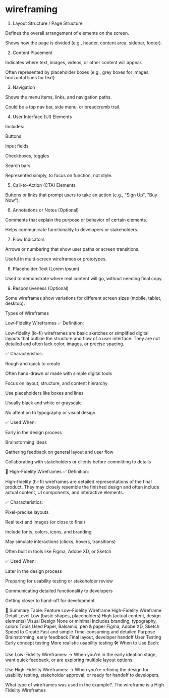 # wireframing
1. Layout Structure / Page Structure

Defines the overall arrangement of elements on the screen.

Shows how the page is divided (e.g., header, content area, sidebar, footer).

2. Content Placement

Indicates where text, images, videos, or other content will appear.

Often represented by placeholder boxes (e.g., grey boxes for images, horizontal lines for text).

3. Navigation

Shows the menu items, links, and navigation paths.

Could be a top nav bar, side menu, or breadcrumb trail.

4. User Interface (UI) Elements

Includes:

Buttons

Input fields

Checkboxes, toggles

Search bars

Represented simply, to focus on function, not style.

5. Call-to-Action (CTA) Elements

Buttons or links that prompt users to take an action (e.g., "Sign Up", "Buy Now").

6. Annotations or Notes (Optional)

Comments that explain the purpose or behavior of certain elements.

Helps communicate functionality to developers or stakeholders.

7. Flow Indicators

Arrows or numbering that show user paths or screen transitions.

Useful in multi-screen wireframes or prototypes.

8. Placeholder Text (Lorem Ipsum)

Used to demonstrate where real content will go, without needing final copy.

9. Responsiveness (Optional)

Some wireframes show variations for different screen sizes (mobile, tablet, desktop).

Types of Wireframes

Low-Fidelity Wireframes
✅ Definition:

Low-fidelity (lo-fi) wireframes are basic sketches or simplified digital layouts that outline the structure and flow of a user interface. They are not detailed and often lack color, images, or precise spacing.

✅ Characteristics:

Rough and quick to create

Often hand-drawn or made with simple digital tools

Focus on layout, structure, and content hierarchy

Use placeholders like boxes and lines

Usually black and white or grayscale

No attention to typography or visual design

✅ Used When:

Early in the design process

Brainstorming ideas

Gathering feedback on general layout and user flow

Collaborating with stakeholders or clients before committing to details

🔹 High-Fidelity Wireframes
✅ Definition:

High-fidelity (hi-fi) wireframes are detailed representations of the final product. They may closely resemble the finished design and often include actual content, UI components, and interactive elements.

✅ Characteristics:

Pixel-precise layouts

Real text and images (or close to final)

Include fonts, colors, icons, and branding

May simulate interactions (clicks, hovers, transitions)

Often built in tools like Figma, Adobe XD, or Sketch

✅ Used When:

Later in the design process

Preparing for usability testing or stakeholder review

Communicating detailed functionality to developers

Getting closer to hand-off for development

🔁 Summary Table:
Feature	Low-Fidelity Wireframe	High-Fidelity Wireframe
Detail Level	Low (basic shapes, placeholders)	High (actual content, design elements)
Visual Design	None or minimal	Includes branding, typography, colors
Tools Used	Paper, Balsamiq, pen & paper	Figma, Adobe XD, Sketch
Speed to Create	Fast and simple	Time-consuming and detailed
Purpose	Brainstorming, early feedback	Final layout, developer handoff
User Testing	Early concept testing	More realistic usability testing
🛠️ When to Use Each:

Use Low-Fidelity Wireframes:
→ When you're in the early ideation stage, want quick feedback, or are exploring multiple layout options.

Use High-Fidelity Wireframes:
→ When you're refining the design for usability testing, stakeholder approval, or ready for handoff to developers.

What type of wireframes was used in the example?.
The wireframe is a High Fidelity Wireframes
